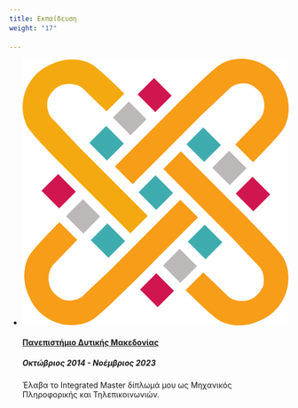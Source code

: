 ```yaml
---
title: Εκπαίδευση
weight: "17"

---
```


<ul class="timeline">

  <li class="timeline-inverted">
    <a href="https://ece.uowm.gr/" target="_blank"><img class="timeline-image lazy" src="/img/uowm-logo.png" alt="UOWM LOGO"></a>
    <div class="timeline-panel markdown">
      <div class="timeline-heading">
        <h4><a href="https://ece.uowm.gr/" target="_blank">Πανεπιστήμιο Δυτικής Μακεδονίας</a></h4>
      </div>
      <div class="timeline-body">
        <h5>Οκτώβριος 2014 - Νοέμβριος 2023</h5>
        <p>Έλαβα το Integrated Master δίπλωμά μου ως Μηχανικός Πληροφορικής και Τηλεπικοινωνιών.</p>
      </div>
    </div>
  </li>

</ul>
